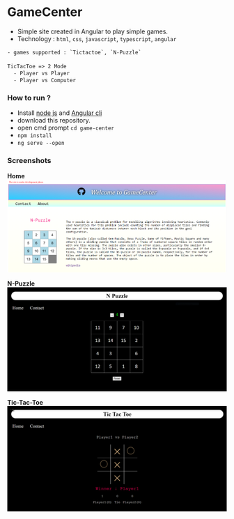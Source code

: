 # GameCenter
- Simple site created in Angular to play simple games.
- Technology : `html`, `css`, `javascript`, `typescript`, `angular`
```
- games supported : `Tictactoe`, `N-Puzzle`

TicTacToe => 2 Mode 
  - Player vs Player
  - Player vs Computer
```

### How to run ?
- Install [node js](https://nodejs.org/en/download/) and [Angular cli](https://cli.angular.io/)
- download this repository.
- open cmd prompt `cd game-center`
- `npm install`
- `ng serve --open`

### Screenshots

**Home**
![Home](screenshot/home.PNG)

**N-Puzzle**
![N-Puzzle](screenshot/npuzzle.PNG)

**Tic-Tac-Toe**
![Tic-Tac-Toe](screenshot/tictactoe.PNG)
